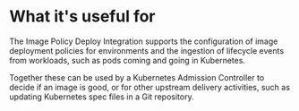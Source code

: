 # What it's useful for

The Image Policy Deploy Integration supports the configuration of image deployment policies
for environments and the ingestion of lifecycle events from workloads,
such as pods coming and going in Kubernetes.

Together these can be used by a Kubernetes Admission Controller to decide if an image is good, or for other upstream 
delivery activities, such as updating Kubernetes spec files in a Git repository.
